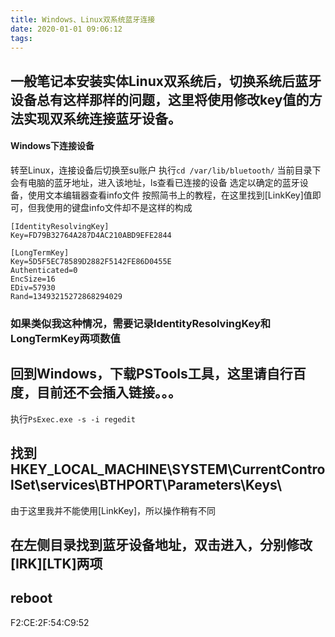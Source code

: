 ```yaml
---
title: Windows、Linux双系统蓝牙连接
date: 2020-01-01 09:06:12
tags:
---
```

 一般笔记本安装实体Linux双系统后，切换系统后蓝牙设备总有这样那样的问题，这里将使用修改key值的方法实现双系统连接蓝牙设备。
--------
#### Windows下连接设备
转至Linux，连接设备后切换至su账户
执行`cd /var/lib/bluetooth/` 
当前目录下会有电脑的蓝牙地址，进入该地址，ls查看已连接的设备
选定以确定的蓝牙设备，使用文本编辑器查看info文件
按照简书上的教程，在这里找到[LinkKey]值即可，但我使用的键盘info文件却不是这样的构成
```
[IdentityResolvingKey]
Key=FD79B32764A287D4AC210ABD9EFE2844

[LongTermKey]
Key=5D5F5EC78589D2882F5142FE86D0455E
Authenticated=0
EncSize=16
EDiv=57930
Rand=13493215272868294029

```
### 如果类似我这种情况，需要记录IdentityResolvingKey和LongTermKey两项数值
## 回到Windows，下载PSTools工具，这里请自行百度，目前还不会插入链接。。。

执行`PsExec.exe -s -i regedit` 
## 找到HKEY_LOCAL_MACHINE\SYSTEM\CurrentControlSet\services\BTHPORT\Parameters\Keys\ 
由于这里我并不能使用[LinkKey]，所以操作稍有不同
## 在左侧目录找到蓝牙设备地址，双击进入，分别修改[IRK][LTK]两项
## reboot


F2:CE:2F:54:C9:52
